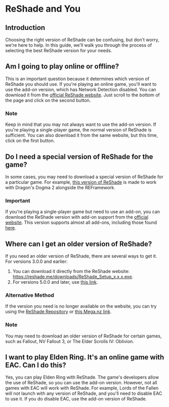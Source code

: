 # ReShade and You

## Introduction

Choosing the right version of ReShade can be confusing, but don't worry, we're here to help. In this guide, we'll walk you through the process of selecting the best ReShade version for your needs.

## Am I going to play online or offline?

This is an important question because it determines which version of ReShade you should use. If you're playing an online game, you'll want to use the add-on version, which has Network Detection disabled. You can download it from the [official ReShade website](https://reshade.me/). Just scroll to the bottom of the page and click on the second button.

### Note

Keep in mind that you may not always want to use the add-on version. If you're playing a single-player game, the normal version of ReShade is sufficient. You can also download it from the same website, but this time, click on the first button.

## Do I need a special version of ReShade for the game?

In some cases, you may need to download a special version of ReShade for a particular game. For example, [this version of ReShade](https://discord.com/channels/305472403977404416/1160012733652148274/1221669091870244954) is made to work with Dragon's Dogma 2 alongside the REFramework.

### Important

If you're playing a single-player game but need to use an add-on, you can download the ReShade version with add-on support from the [official website](https://reshade.me/). This version supports almost all add-ons, including those found [here](https://discord.com/channels/305472403977404416/1081018051526406195).

## Where can I get an older version of ReShade?

If you need an older version of ReShade, there are several ways to get it. For versions 3.0.0 and earlier:

1. You can download it directly from the ReShade website: <https://reshade.me/downloads/ReShade_Setup_x.x.x.exe>.
2. For versions 5.0.0 and later, use [this link](https://reshade.me/downloads/ReShade_Setup_6.1.1_Addon.exe).

### Alternative Method

If the version you need is no longer available on the website, you can try using the [ReShade Repository](https://www.mediafire.com/folder/8ar1jhh1809cl/ReShade_Repository) or [this Mega.nz link](https://mega.nz/#!5eRxTCLZ!DuHO3dqJgZU4TJ5WP9H-eAJVPOJvDFa3U6hyypQkt5A).

### Note

You may need to download an older version of ReShade for certain games, such as Fallout, NV Fallout 3, or The Elder Scrolls IV: Oblivion.

## I want to play Elden Ring. It's an online game with EAC. Can I do this?

Yes, you can play Elden Ring with ReShade. The game's developers allow the use of ReShade, so you can use the add-on version. However, not all games with EAC will work with ReShade. For example, Lords of the Fallen will not launch with any version of ReShade, and you'll need to disable EAC to use it. If you do disable EAC, use the add-on version of ReShade.
